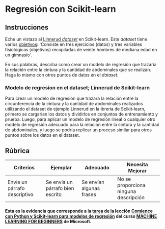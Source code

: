 # Regresión con Scikit-learn

## Instrucciones


Eche un vistazo al [Linnerud _dataset_](https://scikit-learn.org/stable/modules/generated/sklearn.datasets.load_linnerud.html#sklearn.datasets.load_linnerud) en Scikit-learn. Este _dataset_ tiene varios [objetivos](https://scikit-learn.org/stable/datasets/toy_dataset.html#linnerrud-dataset): 'Consiste en tres ejercicios (datos) y tres variables fisiológicas (objetivos) recopiladas de veinte hombres de mediana edad en un gimnasio'.

En sus palabras, describa como crear un modelo de regresión que trazaría la relación entre la cintura y la cantidad de abdominales que se realizan. Haga lo mismo con otros puntos de datos en el _dataset_.

### Modelo de regresion en el dataset; Linnerud de Scikit-learn

Para crear un modelo de regresión que trazara la relación entre la circunferencia de la cintura y la cantidad de abdominales realizados utilizando el dataset de ejemplo Linnerud en la ibreria de Scikit-learn, primero se cargarian los datos y dividirlos en conjuntos de entrenamiento y prueba. Luego, para aplicar un modelo de regresión lineal o cualquier otro modelo de regresión adecuado para la relación entre la cintura y la cantidad de abdominales, y luego se podría replicar un proceso similar para otros puntos sobre los datos en el dataset.

## Rúbrica
| Criterios                       | Ejemplar                           | Adecuado              | Necesita Mejorar         |
| ------------------------------ | ----------------------------------- | ----------------------------- | -------------------------- |
| Envíe un párrafo descriptivo | Se envía un párrafo bien escrito | Se envían algunas frases | No se proporciona ninguna descripción |

#### Esta es la evidencia que corresponde a la <a href="https://github.com/microsoft/ML-For-Beginners/blob/main/2-Regression/1-Tools/translations/assignment.es.md">tarea</a> de la lección <a href="https://github.com/microsoft/ML-For-Beginners/blob/main/2-Regression/1-Tools/translations/README.es.md">Comience con Python y Scikit-learn para modelos de regresión</a> del curso <a href="https://github.com/microsoft/ML-For-Beginners/tree/main"> MACHINE LEARNING FOR BEGINNERS</a> de Microsoft.